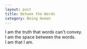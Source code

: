 ```yaml
---
layout: post
title: Betwen the Words
category: Being Human 
---
```


I am the truth that words can't convey.  
I am the space between the words.  
I am that I am.
